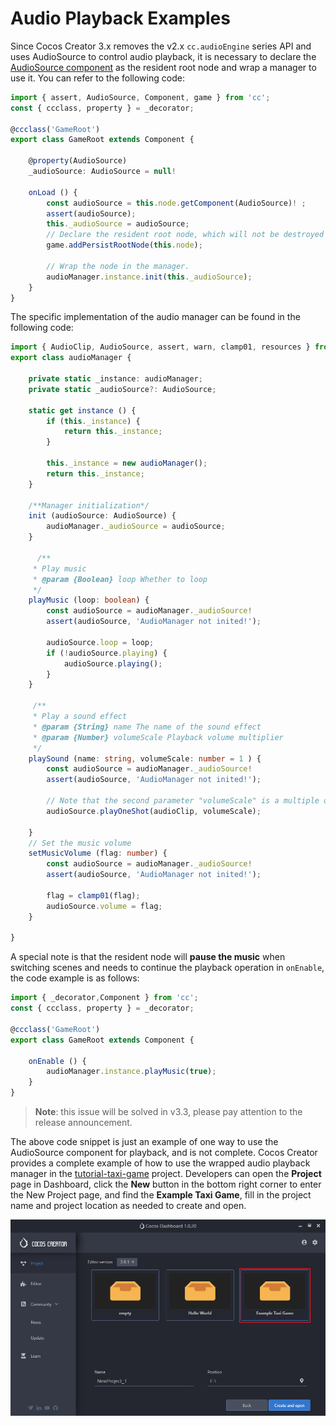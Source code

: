 # Audio Playback Examples

Since Cocos Creator 3.x removes the v2.x `cc.audioEngine` series API and uses AudioSource to control audio playback, it is necessary to declare the [AudioSource component](./audiosource.md) as the resident root node and wrap a manager to use it. You can refer to the following code:

```typescript
import { assert, AudioSource, Component, game } from 'cc';
const { ccclass, property } = _decorator;

@ccclass('GameRoot')
export class GameRoot extends Component {
    
    @property(AudioSource) 
    _audioSource: AudioSource = null!

    onLoad () {
        const audioSource = this.node.getComponent(AudioSource)! ;
        assert(audioSource);
        this._audioSource = audioSource;
        // Declare the resident root node, which will not be destroyed in a scene switch. The target node must be the root node, otherwise it is invalid.
        game.addPersistRootNode(this.node);

        // Wrap the node in the manager.
        audioManager.instance.init(this._audioSource);
    }
}
```

The specific implementation of the audio manager can be found in the following code:

```typescript
import { AudioClip, AudioSource, assert, warn, clamp01, resources } from "cc";
export class audioManager {

    private static _instance: audioManager;
    private static _audioSource?: AudioSource;

    static get instance () {
        if (this._instance) {
            return this._instance;
        }

        this._instance = new audioManager();
        return this._instance;
    }

    /**Manager initialization*/
    init (audioSource: AudioSource) {
        audioManager._audioSource = audioSource;
    }

      /**
     * Play music
     * @param {Boolean} loop Whether to loop
     */
    playMusic (loop: boolean) {
        const audioSource = audioManager._audioSource!
        assert(audioSource, 'AudioManager not inited!');

        audioSource.loop = loop;
        if (!audioSource.playing) {
            audioSource.playing();
        }
    }

     /**
     * Play a sound effect
     * @param {String} name The name of the sound effect
     * @param {Number} volumeScale Playback volume multiplier
     */
    playSound (name: string, volumeScale: number = 1 ) {
        const audioSource = audioManager._audioSource!
        assert(audioSource, 'AudioManager not inited!');
            
        // Note that the second parameter "volumeScale" is a multiple of the playback volume, the final playback volume is "audioSource.volume * volumeScale"
        audioSource.playOneShot(audioClip, volumeScale);

    }
    // Set the music volume
    setMusicVolume (flag: number) {
        const audioSource = audioManager._audioSource!
        assert(audioSource, 'AudioManager not inited!');

        flag = clamp01(flag);
        audioSource.volume = flag;
    }

}
```

A special note is that the resident node will **pause the music** when switching scenes and needs to continue the playback operation in `onEnable`, the code example is as follows:

```typescript
import { _decorator,Component } from 'cc';
const { ccclass, property } = _decorator;

@ccclass('GameRoot')
export class GameRoot extends Component {

    onEnable () {
        audioManager.instance.playMusic(true);
    }
}

```

> **Note**: this issue will be solved in v3.3, please pay attention to the release announcement.

The above code snippet is just an example of one way to use the AudioSource component for playback, and is not complete. Cocos Creator provides a complete example of how to use the wrapped audio playback manager in the [tutorial-taxi-game](https://github.com/cocos/cocos-tutorial-taxi-game) project. Developers can open the **Project** page in Dashboard, click the **New** button in the bottom right corner to enter the New Project page, and find the **Example Taxi Game**, fill in the project name and project location as needed to create and open.

![audioEdit](audio/audioEdit.png)

